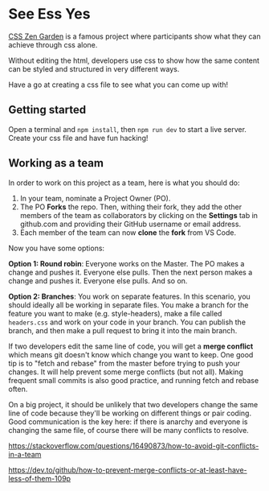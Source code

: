 # See Ess Yes

[CSS Zen Garden](http://www.csszengarden.com/) is a famous project where participants show what they can achieve through css alone.

Without editing the html, developers use css to show how the same content can be styled and structured in very different ways.

Have a go at creating a css file to see what you can come up with!

## Getting started

Open a terminal and `npm install`, then `npm run dev` to start a live server. Create your css file and have fun hacking!

## Working as a team

In order to work on this project as a team, here is what you should do:

 1. In your team, nominate a Project Owner (PO).
 1. The PO **Forks** the repo. Then, withing their fork, they add the other members of the team as collaborators by clicking on the **Settings** tab in github.com and providing their GitHub username or email address.
 1. Each member of the team can now **clone** the **fork** from VS Code.

Now you have some options:

**Option 1: Round robin**: Everyone works on the Master. The PO makes a change and pushes it. Everyone else pulls. Then the next person makes a change and pushes it. Everyone else pulls. And so on.

**Option 2: Branches**: You work on separate features. In this scenario, you should ideally all be working in separate files. You make a branch for the feature you want to make (e.g. style-headers), make a file called `headers.css` and work on your code in your branch. You can publish the branch, and then make a pull request to bring it into the main branch.

If two developers edit the same line of code, you will get a **merge conflict** which means git doesn't know which change you want to keep. One good tip is to "fetch and rebase" from the master before trying to push your changes. It will help prevent some merge conflicts (but not all). Making frequent small commits is also good practice, and running fetch and rebase often.

On a big project, it should be unlikely that two developers change the same line of code because they'll be working on different things or pair coding. Good communication is the key here: if there is anarchy and everyone is changing the same file, of course there will be many conflicts to resolve.

https://stackoverflow.com/questions/16490873/how-to-avoid-git-conflicts-in-a-team

https://dev.to/github/how-to-prevent-merge-conflicts-or-at-least-have-less-of-them-109p

